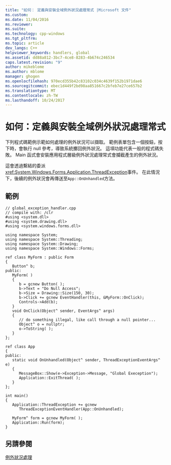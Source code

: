 ```yaml
---
title: "如何： 定義與安裝全域例外狀況處理常式 |Microsoft 文件"
ms.custom: 
ms.date: 11/04/2016
ms.reviewer: 
ms.suite: 
ms.technology: cpp-windows
ms.tgt_pltfrm: 
ms.topic: article
dev_langs: C++
helpviewer_keywords: handlers, global
ms.assetid: dd88a812-3bc7-4ce8-8283-4b674c246534
caps.latest.revision: "9"
author: mikeblome
ms.author: mblome
manager: ghogen
ms.openlocfilehash: 970ecd355b42c83102c034c4639f152b1971dae6
ms.sourcegitcommit: ebec1d449f2bd98aa851667c2bfeb7e27ce657b2
ms.translationtype: MT
ms.contentlocale: zh-TW
ms.lasthandoff: 10/24/2017
---
```

# <a name="how-to-define-and-install-a-global-exception-handler"></a>如何：定義與安裝全域例外狀況處理常式
下列程式碼範例示範如何處理的例外狀況可以擷取。 範例表單包含一個按鈕，按下時，會執行 null 參考，導致系統擲回例外狀況。 這項功能代表一般的程式碼失敗。 Main 函式會安裝應用程式層級例外狀況處理常式會攔截產生的例外狀況。  
  
 這會透過繫結的委派<xref:System.Windows.Forms.Application.ThreadException>事件。 在此情況下，後續的例外狀況會再傳送至`App::OnUnhandled`方法。  
  
## <a name="example"></a>範例  
  
```  
// global_exception_handler.cpp  
// compile with: /clr  
#using <system.dll>  
#using <system.drawing.dll>  
#using <system.windows.forms.dll>  
  
using namespace System;  
using namespace System::Threading;  
using namespace System::Drawing;  
using namespace System::Windows::Forms;  
  
ref class MyForm : public Form  
{  
   Button^ b;  
public:  
   MyForm( )  
   {  
      b = gcnew Button( );  
      b->Text = "Do Null Access";  
      b->Size = Drawing::Size(150, 30);  
      b->Click += gcnew EventHandler(this, &MyForm::OnClick);  
      Controls->Add(b);  
   }  
   void OnClick(Object^ sender, EventArgs^ args)   
   {  
      // do something illegal, like call through a null pointer...  
      Object^ o = nullptr;  
      o->ToString( );        
   }  
};  
  
ref class App  
{  
public:  
   static void OnUnhandled(Object^ sender, ThreadExceptionEventArgs^ e)  
   {  
      MessageBox::Show(e->Exception->Message, "Global Exeception");  
      Application::ExitThread( );  
   }  
};  
  
int main()  
{  
   Application::ThreadException += gcnew   
      ThreadExceptionEventHandler(App::OnUnhandled);  
  
   MyForm^ form = gcnew MyForm( );  
   Application::Run(form);  
}  
```  
  
## <a name="see-also"></a>另請參閱  
 [例外狀況處理](../windows/exception-handling-cpp-component-extensions.md)